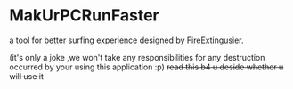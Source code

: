 # MakUrPCRunFaster
a tool for better surfing experience designed by FireExtingusier.




(it's only a joke ,we won't take any responsibilities for any destruction occurred by your using this application :p)
~~read this b4 u deside whether u will use it~~
